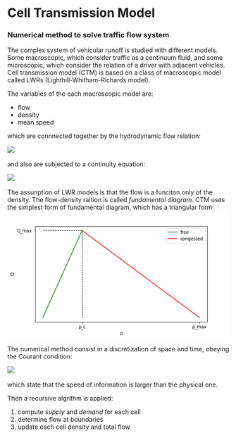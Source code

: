 # Cell Transmission Model
### Numerical method to solve traffic flow system

The complex system of vehicular runoff is studied with different models. Some macroscopic, which consider traffic as a continuum fluid, and some microscopic, which consider the relation of a driver with adjacent vehicles.
Cell transmission model (CTM) is based on a class of macroscopic model called LWRs (Lighthill-Whitham-Richards model).

The variables of the each macroscopic model are:
* flow
* density
* mean speed

which are connnected together by the hydrodynamic flow relation:

![](https://latex.codecogs.com/gif.latex?q(x,t)=\rho(x,t)v(x,t))

and also are subjected to a continuity equation:

![](https://latex.codecogs.com/gif.latex?\dfrac{\partial&space;\rho}{\partial&space;t}&space;+&space;\dfrac{\partial&space;q}{\partial&space;x}&space;=&space;0)

The assunption of LWR models is that the flow is a funciton only of the density. The flow-density raltion is called _fundamental diagram_.
 CTM uses the simplest form of fundamental diagram, which has a triangular form:
 ![](images/triang.png)
 
The numerical method consist in a discretization of space and time, obeying the Courant condition:

![](https://latex.codecogs.com/gif.latex?\dfrac{\Delta&space;x}{\Delta&space;t}&space;>&space;\max_{\rho}|q'_e(\rho)|)

which state that the speed of information is larger than the physical one.

Then a recursive algrithm is applied:
1. compute _supply_ and _demand_ for each cell
2. determine flow at boundaries
3. update each cell density and total flow
